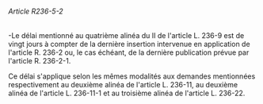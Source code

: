 ###### Article R236-5-2

-Le délai mentionné au quatrième alinéa du II de l'article L. 236-9 est de vingt jours à compter de la dernière insertion intervenue en application de l'article R. 236-2 ou, le cas échéant, de la dernière publication prévue par l'article R. 236-2-1.

Ce délai s'applique selon les mêmes modalités aux demandes mentionnées respectivement au deuxième alinéa de l'article L. 236-11, au deuxième alinéa de l'article L. 236-11-1 et au troisième alinéa de l'article L. 236-22.

